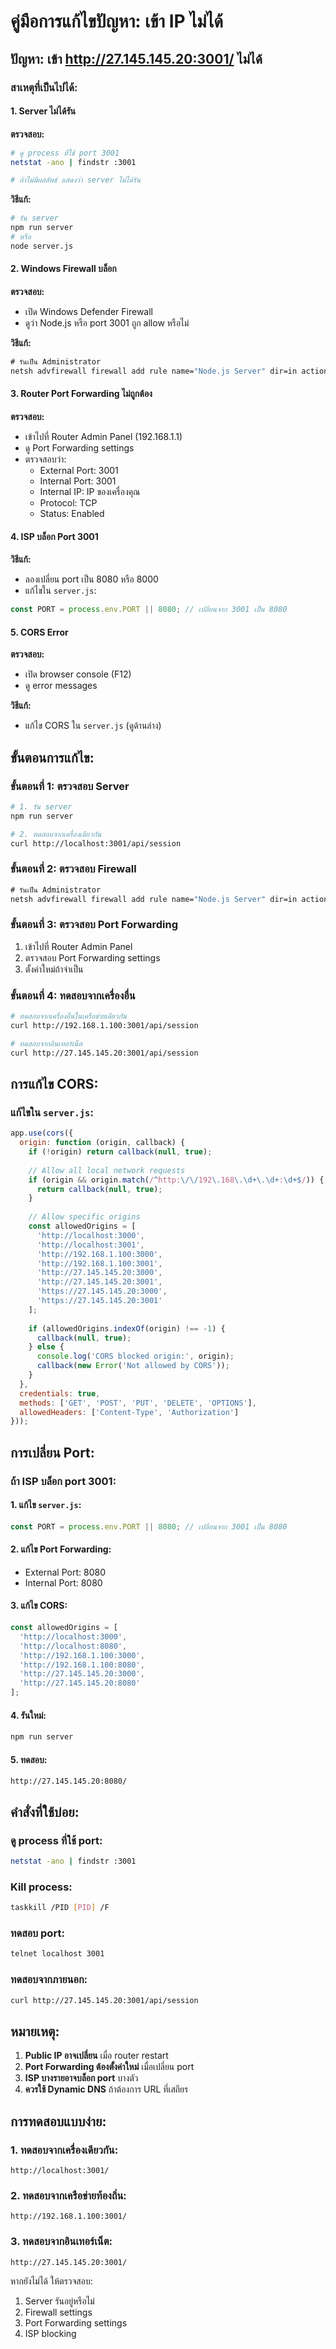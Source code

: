 # คู่มือการแก้ไขปัญหา: เข้า IP ไม่ได้

## ปัญหา: เข้า http://27.145.145.20:3001/ ไม่ได้

### สาเหตุที่เป็นไปได้:

#### 1. **Server ไม่ได้รัน**
**ตรวจสอบ:**
```bash
# ดู process ที่ใช้ port 3001
netstat -ano | findstr :3001

# ถ้าไม่มีผลลัพธ์ แสดงว่า server ไม่ได้รัน
```

**วิธีแก้:**
```bash
# รัน server
npm run server
# หรือ
node server.js
```

#### 2. **Windows Firewall บล็อก**
**ตรวจสอบ:**
- เปิด Windows Defender Firewall
- ดูว่า Node.js หรือ port 3001 ถูก allow หรือไม่

**วิธีแก้:**
```cmd
# รันเป็น Administrator
netsh advfirewall firewall add rule name="Node.js Server" dir=in action=allow protocol=TCP localport=3001
```

#### 3. **Router Port Forwarding ไม่ถูกต้อง**
**ตรวจสอบ:**
- เข้าไปที่ Router Admin Panel (192.168.1.1)
- ดู Port Forwarding settings
- ตรวจสอบว่า:
  - External Port: 3001
  - Internal Port: 3001
  - Internal IP: IP ของเครื่องคุณ
  - Protocol: TCP
  - Status: Enabled

#### 4. **ISP บล็อก Port 3001**
**วิธีแก้:**
- ลองเปลี่ยน port เป็น 8080 หรือ 8000
- แก้ไขใน `server.js`:
```javascript
const PORT = process.env.PORT || 8080; // เปลี่ยนจาก 3001 เป็น 8080
```

#### 5. **CORS Error**
**ตรวจสอบ:**
- เปิด browser console (F12)
- ดู error messages

**วิธีแก้:**
- แก้ไข CORS ใน `server.js` (ดูด้านล่าง)

## ขั้นตอนการแก้ไข:

### ขั้นตอนที่ 1: ตรวจสอบ Server
```bash
# 1. รัน server
npm run server

# 2. ทดสอบจากเครื่องเดียวกัน
curl http://localhost:3001/api/session
```

### ขั้นตอนที่ 2: ตรวจสอบ Firewall
```cmd
# รันเป็น Administrator
netsh advfirewall firewall add rule name="Node.js Server" dir=in action=allow protocol=TCP localport=3001
```

### ขั้นตอนที่ 3: ตรวจสอบ Port Forwarding
1. เข้าไปที่ Router Admin Panel
2. ตรวจสอบ Port Forwarding settings
3. ตั้งค่าใหม่ถ้าจำเป็น

### ขั้นตอนที่ 4: ทดสอบจากเครื่องอื่น
```bash
# ทดสอบจากเครื่องอื่นในเครือข่ายเดียวกัน
curl http://192.168.1.100:3001/api/session

# ทดสอบจากอินเทอร์เน็ต
curl http://27.145.145.20:3001/api/session
```

## การแก้ไข CORS:

### แก้ไขใน `server.js`:
```javascript
app.use(cors({
  origin: function (origin, callback) {
    if (!origin) return callback(null, true);
    
    // Allow all local network requests
    if (origin && origin.match(/^http:\/\/192\.168\.\d+\.\d+:\d+$/)) {
      return callback(null, true);
    }
    
    // Allow specific origins
    const allowedOrigins = [
      'http://localhost:3000',
      'http://localhost:3001',
      'http://192.168.1.100:3000',
      'http://192.168.1.100:3001',
      'http://27.145.145.20:3000',
      'http://27.145.145.20:3001',
      'https://27.145.145.20:3000',
      'https://27.145.145.20:3001'
    ];
    
    if (allowedOrigins.indexOf(origin) !== -1) {
      callback(null, true);
    } else {
      console.log('CORS blocked origin:', origin);
      callback(new Error('Not allowed by CORS'));
    }
  },
  credentials: true,
  methods: ['GET', 'POST', 'PUT', 'DELETE', 'OPTIONS'],
  allowedHeaders: ['Content-Type', 'Authorization']
}));
```

## การเปลี่ยน Port:

### ถ้า ISP บล็อก port 3001:

#### 1. แก้ไข `server.js`:
```javascript
const PORT = process.env.PORT || 8080; // เปลี่ยนจาก 3001 เป็น 8080
```

#### 2. แก้ไข Port Forwarding:
- External Port: 8080
- Internal Port: 8080

#### 3. แก้ไข CORS:
```javascript
const allowedOrigins = [
  'http://localhost:3000',
  'http://localhost:8080',
  'http://192.168.1.100:3000',
  'http://192.168.1.100:8080',
  'http://27.145.145.20:3000',
  'http://27.145.145.20:8080'
];
```

#### 4. รันใหม่:
```bash
npm run server
```

#### 5. ทดสอบ:
```
http://27.145.145.20:8080/
```

## คำสั่งที่ใช้บ่อย:

### ดู process ที่ใช้ port:
```bash
netstat -ano | findstr :3001
```

### Kill process:
```bash
taskkill /PID [PID] /F
```

### ทดสอบ port:
```bash
telnet localhost 3001
```

### ทดสอบจากภายนอก:
```bash
curl http://27.145.145.20:3001/api/session
```

## หมายเหตุ:

1. **Public IP อาจเปลี่ยน** เมื่อ router restart
2. **Port Forwarding ต้องตั้งค่าใหม่** เมื่อเปลี่ยน port
3. **ISP บางรายอาจบล็อก port** บางตัว
4. **ควรใช้ Dynamic DNS** ถ้าต้องการ URL ที่เสถียร

## การทดสอบแบบง่าย:

### 1. ทดสอบจากเครื่องเดียวกัน:
```
http://localhost:3001/
```

### 2. ทดสอบจากเครือข่ายท้องถิ่น:
```
http://192.168.1.100:3001/
```

### 3. ทดสอบจากอินเทอร์เน็ต:
```
http://27.145.145.20:3001/
```

หากยังไม่ได้ ให้ตรวจสอบ:
1. Server รันอยู่หรือไม่
2. Firewall settings
3. Port Forwarding settings
4. ISP blocking

